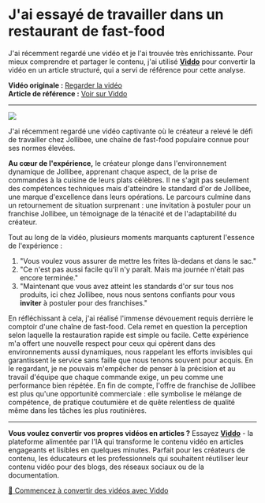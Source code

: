# J'ai essayé de travailler dans un restaurant de fast-food

J'ai récemment regardé une vidéo et je l'ai trouvée très enrichissante. Pour mieux comprendre et partager le contenu, j'ai utilisé **[Viddo](https://viddo.pro/)** pour convertir la vidéo en un article structuré, qui a servi de référence pour cette analyse.

**Vidéo originale :** [Regarder la vidéo](https://www.youtube.com/watch?v=LjSIZeM1cCo)  
**Article de référence :** [Voir sur Viddo](https://viddo.pro/zh/video-result/b3f768b6-123e-469e-8956-bc8d0082915e)

---

![](https://img.youtube.com/vi/LjSIZeM1cCo/0.jpg)

J'ai récemment regardé une vidéo captivante où le créateur a relevé le défi de travailler chez Jollibee, une chaîne de fast-food populaire connue pour ses normes élevées.

**Au cœur de l'expérience,** le créateur plonge dans l'environnement dynamique de Jollibee, apprenant chaque aspect, de la prise de commandes à la cuisine de leurs plats célèbres. Il ne s'agit pas seulement des compétences techniques mais d'atteindre le standard d'or de Jollibee, une marque d'excellence dans leurs opérations. Le parcours culmine dans un retournement de situation surprenant : une invitation à postuler pour un franchise Jollibee, un témoignage de la ténacité et de l'adaptabilité du créateur.

Tout au long de la vidéo, plusieurs moments marquants capturent l'essence de l'expérience :
1. "Vous voulez vous assurer de mettre les frites là-dedans et dans le sac."
2. "Ce n'est pas aussi facile qu'il n'y paraît. Mais ma journée n'était pas encore terminée."
3. "Maintenant que vous avez atteint les standards d'or sur tous nos produits, ici chez Jollibee, nous nous sentons confiants pour vous **inviter** à postuler pour des franchises."

En réfléchissant à cela, j'ai réalisé l'immense dévouement requis derrière le comptoir d'une chaîne de fast-food. Cela remet en question la perception selon laquelle la restauration rapide est simple ou facile. Cette expérience m'a offert une nouvelle respect pour ceux qui opèrent dans des environnements aussi dynamiques, nous rappelant les efforts invisibles qui garantissent le service sans faille que nous tenons souvent pour acquis. En le regardant, je ne pouvais m'empêcher de penser à la précision et au travail d'équipe que chaque commande exige, un peu comme une performance bien répétée. En fin de compte, l'offre de franchise de Jollibee est plus qu'une opportunité commerciale : elle symbolise le mélange de compétence, de pratique coutumière et de quête relentless de qualité même dans les tâches les plus routinières.

---

**Vous voulez convertir vos propres vidéos en articles ?** Essayez **[Viddo](https://viddo.pro/)** - la plateforme alimentée par l'IA qui transforme le contenu vidéo en articles engageants et lisibles en quelques minutes. Parfait pour les créateurs de contenu, les éducateurs et les professionnels qui souhaitent réutiliser leur contenu vidéo pour des blogs, des réseaux sociaux ou de la documentation.

[🚀 Commencez à convertir des vidéos avec Viddo](https://viddo.pro/)